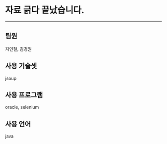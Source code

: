 # 자료 긁다 끝났습니다.
--------------------
## 팀원
지인철, 김경원

## 사용 기술셋
jsoup

## 사용 프로그램
oracle,
selenium

## 사용 언어
java


